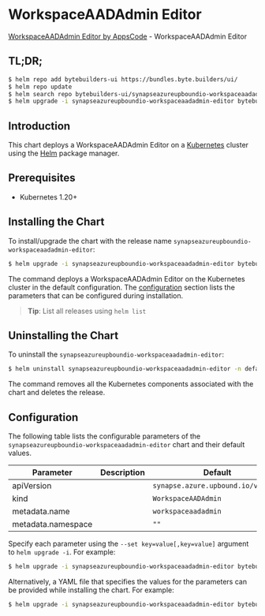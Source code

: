 # WorkspaceAADAdmin Editor

[WorkspaceAADAdmin Editor by AppsCode](https://byte.builders) - WorkspaceAADAdmin Editor

## TL;DR;

```bash
$ helm repo add bytebuilders-ui https://bundles.byte.builders/ui/
$ helm repo update
$ helm search repo bytebuilders-ui/synapseazureupboundio-workspaceaadadmin-editor --version=v0.4.18
$ helm upgrade -i synapseazureupboundio-workspaceaadadmin-editor bytebuilders-ui/synapseazureupboundio-workspaceaadadmin-editor -n default --create-namespace --version=v0.4.18
```

## Introduction

This chart deploys a WorkspaceAADAdmin Editor on a [Kubernetes](http://kubernetes.io) cluster using the [Helm](https://helm.sh) package manager.

## Prerequisites

- Kubernetes 1.20+

## Installing the Chart

To install/upgrade the chart with the release name `synapseazureupboundio-workspaceaadadmin-editor`:

```bash
$ helm upgrade -i synapseazureupboundio-workspaceaadadmin-editor bytebuilders-ui/synapseazureupboundio-workspaceaadadmin-editor -n default --create-namespace --version=v0.4.18
```

The command deploys a WorkspaceAADAdmin Editor on the Kubernetes cluster in the default configuration. The [configuration](#configuration) section lists the parameters that can be configured during installation.

> **Tip**: List all releases using `helm list`

## Uninstalling the Chart

To uninstall the `synapseazureupboundio-workspaceaadadmin-editor`:

```bash
$ helm uninstall synapseazureupboundio-workspaceaadadmin-editor -n default
```

The command removes all the Kubernetes components associated with the chart and deletes the release.

## Configuration

The following table lists the configurable parameters of the `synapseazureupboundio-workspaceaadadmin-editor` chart and their default values.

|     Parameter      | Description |                    Default                    |
|--------------------|-------------|-----------------------------------------------|
| apiVersion         |             | <code>synapse.azure.upbound.io/v1beta1</code> |
| kind               |             | <code>WorkspaceAADAdmin</code>                |
| metadata.name      |             | <code>workspaceaadadmin</code>                |
| metadata.namespace |             | <code>""</code>                               |


Specify each parameter using the `--set key=value[,key=value]` argument to `helm upgrade -i`. For example:

```bash
$ helm upgrade -i synapseazureupboundio-workspaceaadadmin-editor bytebuilders-ui/synapseazureupboundio-workspaceaadadmin-editor -n default --create-namespace --version=v0.4.18 --set apiVersion=synapse.azure.upbound.io/v1beta1
```

Alternatively, a YAML file that specifies the values for the parameters can be provided while
installing the chart. For example:

```bash
$ helm upgrade -i synapseazureupboundio-workspaceaadadmin-editor bytebuilders-ui/synapseazureupboundio-workspaceaadadmin-editor -n default --create-namespace --version=v0.4.18 --values values.yaml
```
